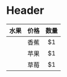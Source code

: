 <!-- TITLE: 和订货会 -->
<!-- SUBTITLE: A quick summary of 和订货会 -->

# Header

| 水果        | 价格    |  数量  |
| --------   | -----:   | :----: |
    | 香蕉        | $1      |   5    |
    | 苹果        | $1      |   6    |
    | 草莓        | $1      |   7    |
